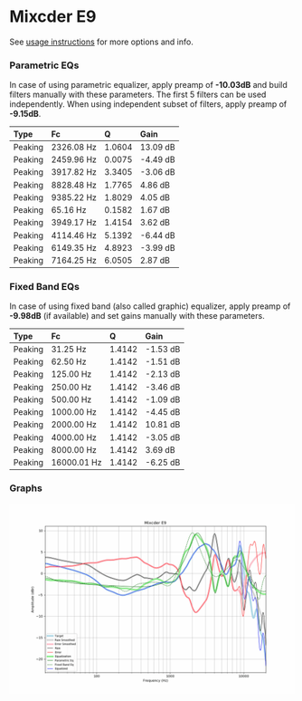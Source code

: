 # Mixcder E9
See [usage instructions](https://github.com/jaakkopasanen/AutoEq#usage) for more options and info.

### Parametric EQs
In case of using parametric equalizer, apply preamp of **-10.03dB** and build filters manually
with these parameters. The first 5 filters can be used independently.
When using independent subset of filters, apply preamp of **-9.15dB**.

| Type    | Fc         |      Q | Gain     |
|:--------|:-----------|:-------|:---------|
| Peaking | 2326.08 Hz | 1.0604 | 13.09 dB |
| Peaking | 2459.96 Hz | 0.0075 | -4.49 dB |
| Peaking | 3917.82 Hz | 3.3405 | -3.06 dB |
| Peaking | 8828.48 Hz | 1.7765 | 4.86 dB  |
| Peaking | 9385.22 Hz | 1.8029 | 4.05 dB  |
| Peaking | 65.16 Hz   | 0.1582 | 1.67 dB  |
| Peaking | 3949.17 Hz | 1.4154 | 3.62 dB  |
| Peaking | 4114.46 Hz | 5.1392 | -6.44 dB |
| Peaking | 6149.35 Hz | 4.8923 | -3.99 dB |
| Peaking | 7164.25 Hz | 6.0505 | 2.87 dB  |

### Fixed Band EQs
In case of using fixed band (also called graphic) equalizer, apply preamp of **-9.98dB**
(if available) and set gains manually with these parameters.

| Type    | Fc          |      Q | Gain     |
|:--------|:------------|:-------|:---------|
| Peaking | 31.25 Hz    | 1.4142 | -1.53 dB |
| Peaking | 62.50 Hz    | 1.4142 | -1.51 dB |
| Peaking | 125.00 Hz   | 1.4142 | -2.13 dB |
| Peaking | 250.00 Hz   | 1.4142 | -3.46 dB |
| Peaking | 500.00 Hz   | 1.4142 | -1.09 dB |
| Peaking | 1000.00 Hz  | 1.4142 | -4.45 dB |
| Peaking | 2000.00 Hz  | 1.4142 | 10.81 dB |
| Peaking | 4000.00 Hz  | 1.4142 | -3.05 dB |
| Peaking | 8000.00 Hz  | 1.4142 | 3.69 dB  |
| Peaking | 16000.01 Hz | 1.4142 | -6.25 dB |

### Graphs
![](./Mixcder%20E9.png)